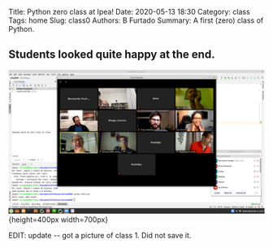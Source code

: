Title: Python zero class at Ipea!
Date: 2020-05-13 18:30
Category: class
Tags: home
Slug: class0
Authors: B Furtado
Summary: A first (zero) class of Python.

## Students looked quite happy at the end.

![a phantom image](images/zoom_class.png){height=400px width=700px}

EDIT: update -- got a picture of class 1. Did not save it.